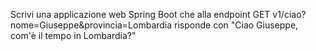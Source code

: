 Scrivi una applicazione web Spring Boot che alla endpoint GET v1/ciao?nome=Giuseppe&provincia=Lombardia risponde con "Ciao Giuseppe, com'è il tempo in Lombardia?"

